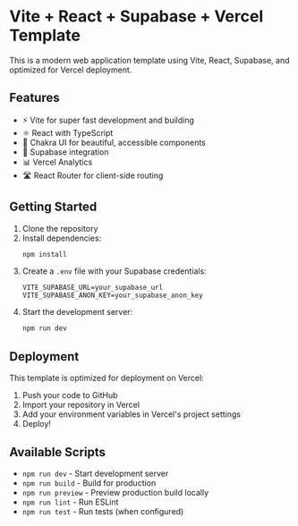 # Vite + React + Supabase + Vercel Template

This is a modern web application template using Vite, React, Supabase, and optimized for Vercel deployment.

## Features

- ⚡️ Vite for super fast development and building
- ⚛️ React with TypeScript
- 🎨 Chakra UI for beautiful, accessible components
- 🔐 Supabase integration
- 📊 Vercel Analytics
- 🛣️ React Router for client-side routing

## Getting Started

1. Clone the repository
2. Install dependencies:
   ```bash
   npm install
   ```
3. Create a `.env` file with your Supabase credentials:
   ```
   VITE_SUPABASE_URL=your_supabase_url
   VITE_SUPABASE_ANON_KEY=your_supabase_anon_key
   ```
4. Start the development server:
   ```bash
   npm run dev
   ```

## Deployment

This template is optimized for deployment on Vercel:

1. Push your code to GitHub
2. Import your repository in Vercel
3. Add your environment variables in Vercel's project settings
4. Deploy!

## Available Scripts

- `npm run dev` - Start development server
- `npm run build` - Build for production
- `npm run preview` - Preview production build locally
- `npm run lint` - Run ESLint
- `npm run test` - Run tests (when configured)
